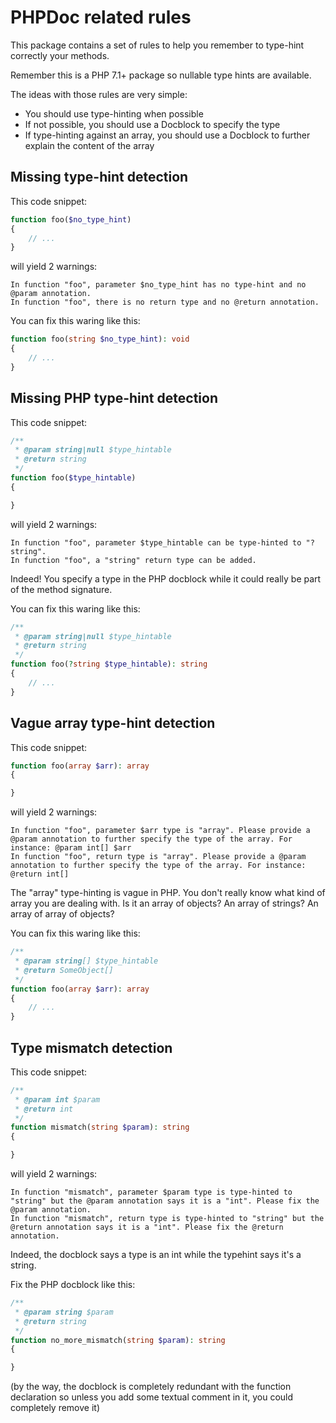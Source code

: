 PHPDoc related rules
====================

This package contains a set of rules to help you remember to type-hint correctly your methods.

Remember this is a PHP 7.1+ package so nullable type hints are available.

The ideas with those rules are very simple:

- You should use type-hinting when possible
- If not possible, you should use a Docblock to specify the type
- If type-hinting against an array, you should use a Docblock to further explain the content of the array

## Missing type-hint detection

This code snippet:

```php
function foo($no_type_hint)
{
    // ...
}
```

will yield 2 warnings:

    In function "foo", parameter $no_type_hint has no type-hint and no @param annotation.
    In function "foo", there is no return type and no @return annotation.
    
You can fix this waring like this:

```php
function foo(string $no_type_hint): void
{
    // ...
}
```

## Missing PHP type-hint detection

This code snippet:

```php
/**
 * @param string|null $type_hintable
 * @return string
 */
function foo($type_hintable)
{

}
```

will yield 2 warnings:

    In function "foo", parameter $type_hintable can be type-hinted to "?string".
    In function "foo", a "string" return type can be added.
    
Indeed! You specify a type in the PHP docblock while it could really be part of the method signature.

You can fix this waring like this:

```php
/**
 * @param string|null $type_hintable
 * @return string
 */
function foo(?string $type_hintable): string
{
    // ...
}
```

## Vague array type-hint detection

This code snippet:

```php
function foo(array $arr): array
{

}
```

will yield 2 warnings:

    In function "foo", parameter $arr type is "array". Please provide a @param annotation to further specify the type of the array. For instance: @param int[] $arr
    In function "foo", return type is "array". Please provide a @param annotation to further specify the type of the array. For instance: @return int[]
    
The "array" type-hinting is vague in PHP. You don't really know what kind of array you are dealing with. Is it an array of objects? An array of strings? An array of array of objects?

You can fix this waring like this:

```php
/**
 * @param string[] $type_hintable
 * @return SomeObject[]
 */
function foo(array $arr): array
{
    // ...
}
```

## Type mismatch detection

This code snippet:

```php
/**
 * @param int $param
 * @return int
 */
function mismatch(string $param): string
{

}
```

will yield 2 warnings:

    In function "mismatch", parameter $param type is type-hinted to "string" but the @param annotation says it is a "int". Please fix the @param annotation.
    In function "mismatch", return type is type-hinted to "string" but the @return annotation says it is a "int". Please fix the @return annotation.
    
Indeed, the docblock says a type is an int while the typehint says it's a string.

Fix the PHP docblock like this:

```php
/**
 * @param string $param
 * @return string
 */
function no_more_mismatch(string $param): string
{

}
```

(by the way, the docblock is completely redundant with the function declaration so unless you add some textual comment in it, you could completely remove it)
